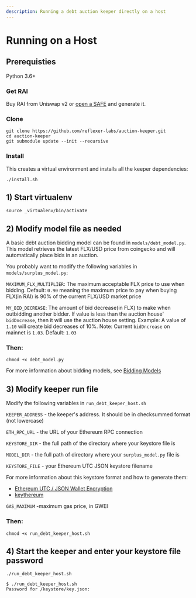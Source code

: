 ```yaml
---
description: Running a debt auction keeper directly on a host
---
```


# Running on a Host

## Prerequisties

Python 3.6+

### Get RAI

Buy RAI from Uniswap v2 or [open a SAFE](https://app.gitbook.com/@reflexer-labs/s/geb/pyflex/safe-management/opening-a-safe) and generate it.

### Clone

```text
git clone https://github.com/reflexer-labs/auction-keeper.git
cd auction-keeper
git submodule update --init --recursive
```

### Install

This creates a virtual environment and installs all the keeper dependencies:

`./install.sh`

## 1\) Start virtualenv

`source _virtualenv/bin/activate`

## 2\) Modify model file as needed

A basic debt auction bidding model can be found in `models/debt_model.py`.
This model retrieves the latest FLX/USD price from coingecko and will automatically place bids in an auction.

You probably want to modify the following variables in `models/surplus_model.py`:

`MAXIMUM_FLX_MULTIPLIER`: The maximum acceptable FLX price to use when bidding. Default: `0.90` meaning the maximum price to pay when buying FLX(in RAI) is 90% of the current FLX/USD market price

`MY_BID_DECREASE`: The amount of bid decrease(in FLX) to make when outbidding another bidder. If value is less than the auction house' `bidDncrease`, then it will use the auction house setting. Example: A value of `1.10` will create bid decreases of 10%. Note: Current `bidDncrease` on mainnet is `1.03`. Default: `1.03`

### Then:

`chmod +x debt_model.py`

For more information about bidding models, see [Bidding Models](../BiddingModels.md)

## 3\) Modify keeper run file

Modify the following variables in `run_debt_keeper_host.sh`


`KEEPER_ADDRESS` - the keeper's address. It should be in checksummed format \(not lowercase\)

`ETH_RPC_URL` - the URL of your Ethereum RPC connection

`KEYSTORE_DIR` - the full path of the directory where your keystore file is

`MODEL_DIR` - the full path of directory where your `surplus_model.py` file is

`KEYSTORE_FILE` - your Ethereum UTC JSON keystore filename

For more information about this keystore format and how to generate them:

* [Ethereum UTC / JSON Wallet Encryption](https://wizardforcel.gitbooks.io/practical-cryptography-for-developers-book/content/symmetric-key-ciphers/ethereum-wallet-encryption.html)
* [keythereum](https://github.com/ethereumjs/keythereum)

`GAS_MAXIMUM` -maximum gas price, in GWEI

### Then:

`chmod +x run_debt_keeper_host.sh`

## 4\) Start the keeper and enter your keystore file password

`./run_debt_keeper_host.sh`

```text
$ ./run_debt_keeper_host.sh
Password for /keystore/key.json:
```

